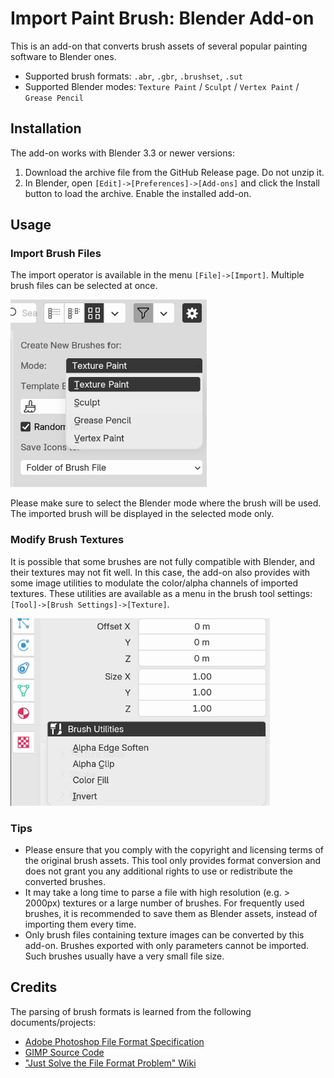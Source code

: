 # Import Paint Brush: Blender Add-on

This is an add-on that converts brush assets of several popular painting software to Blender ones.

- Supported brush formats: `.abr`, `.gbr`, `.brushset`, `.sut`
- Supported Blender modes: `Texture Paint` / `Sculpt` / `Vertex Paint` / `Grease Pencil`

## Installation

The add-on works with Blender 3.3 or newer versions:

1. Download the archive file from the GitHub Release page. Do not unzip it.
2. In Blender, open `[Edit]->[Preferences]->[Add-ons]` and click the Install button to load the archive. Enable the installed add-on.

## Usage

### Import Brush Files

The import operator is available in the menu `[File]->[Import]`. Multiple brush files can be selected at once.

<img src="docs/import_menu.png" height=300>

Please make sure to select the Blender mode where the brush will be used. The imported brush will be displayed in the selected mode only.

### Modify Brush Textures

It is possible that some brushes are not fully compatible with Blender, and their textures may not fit well. In this case, the add-on also provides with some image utilities to modulate the color/alpha channels of imported textures. These utilities are available as a menu in the brush tool settings: `[Tool]->[Brush Settings]->[Texture]`.

<img src="docs/util_menu.png" height=300>

### Tips

- Please ensure that you comply with the copyright and licensing terms of the original brush assets. This tool only provides format conversion and does not grant you any additional rights to use or redistribute the converted brushes.
- It may take a long time to parse a file with high resolution (e.g. > 2000px) textures or a large number of brushes. For frequently used brushes, it is recommended to save them as Blender assets, instead of importing them every time.
- Only brush files containing texture images can be converted by this add-on. Brushes exported with only parameters cannot be imported. Such brushes usually have a very small file size.

## Credits

The parsing of brush formats is learned from the following documents/projects:

- [Adobe Photoshop File Format Specification](https://www.adobe.com/devnet-apps/photoshop/fileformatashtml/)
- [GIMP Source Code](https://github.com/GNOME/gimp/)
- ["Just Solve the File Format Problem" Wiki](http://fileformats.archiveteam.org/wiki/Photoshop_brush)